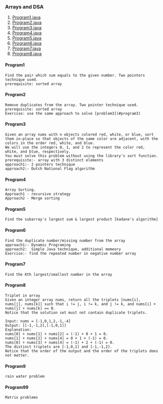 ###  **Arrays and DSA** ###

1. [Program1.java](#Program1)
2. [Program2.java](#Program2)
3. [Program3.java](#program3)
4. [Program4.java](#program4)
5. [Program5.java](#program5)
6. [Program6.java](#program6)
7. [Program7.java](#program7)
8. [Program8.java](#program8)

#### Program1
    Find the pair which sum equals to the given number. Two pointers technique used. 
    prerequisite: sorted array
#### Program2
    Remove duplicates from the array. Two pointer technique used. 
    prerequisite: sorted array
    Exercise: use the same approach to solve [problem3](#program3)
#### Program3
    Given an array nums with n objects colored red, white, or blue, sort them in-place so that objects of the same color are adjacent, with the colors in the order red, white, and blue.
    We will use the integers 0, 1, and 2 to represent the color red, white, and blue, respectively.
    You must solve this problem without using the library's sort function.
    prerequisite:- array with 3 distinct elements
    approach1:- 2 pointers technique 
    approach2:- Dutch National Flag algorithm
#### Program4  
    Array Sorting. 
    Approach1 - recursive strategy
    Approach2 - Merge sorting
#### Program5
    Find the subarray's largest sum & largest product [kadane's algorithm]    
#### Program6
    Find the duplicate number/missing number from the array
    approach1:- Dynamic Programing
    approach2:  Simple Java technique, additional memeory
    Exercise:- find the repeated number in negative number array
#### Program7
    Find the Kth largest/smallest number in the array
#### Program8
    Triplet in array
    Given an integer array nums, return all the triplets [nums[i], nums[j], nums[k]] such that i != j, i != k, and j != k, and nums[i] + nums[j] + nums[k] == 0.
    Notice that the solution set must not contain duplicate triplets.

    Input: nums = [-1,0,1,2,-1,-4]
    Output: [[-1,-1,2],[-1,0,1]]
    Explanation: 
    nums[0] + nums[1] + nums[2] = (-1) + 0 + 1 = 0.
    nums[1] + nums[2] + nums[4] = 0 + 1 + (-1) = 0.
    nums[0] + nums[3] + nums[4] = (-1) + 2 + (-1) = 0.
    The distinct triplets are [-1,0,1] and [-1,-1,2].
    Notice that the order of the output and the order of the triplets does not matter.
#### Program9
    rain water problem
#### Program99
    Matrix problems



